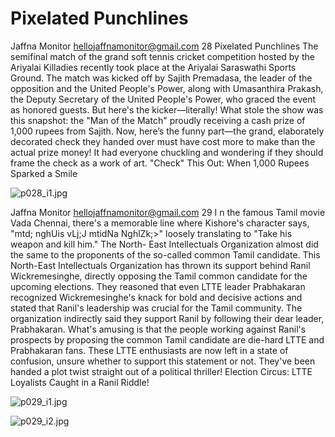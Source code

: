 # Pixelated Punchlines

Jaffna Monitor
hellojaffnamonitor@gmail.com
28
Pixelated Punchlines 
The semifinal match of the grand soft tennis cricket competition hosted by the 
Ariyalai Killadies recently took place at the Ariyalai Saraswathi Sports Ground.
The match was kicked off by Sajith Premadasa, the leader of the opposition and the 
United People's Power, along with Umasanthira Prakash, the Deputy Secretary of the 
United People's Power, who graced the event as honored guests.
But here's the kicker—literally! What stole the show was this snapshot: the "Man of 
the Match" proudly receiving a cash prize of 1,000 rupees from Sajith. Now, here’s 
the funny part—the grand, elaborately decorated check they handed over must 
have cost more to make than the actual prize money! It had everyone chuckling and 
wondering if they should frame the check as a work of art.
"Check" This Out: When 1,000 
Rupees Sparked a Smile

![p028_i1.jpg](images_out/009_pixelated_punchlines/p028_i1.jpg)

Jaffna Monitor
hellojaffnamonitor@gmail.com
29
I
n the famous Tamil movie Vada 
Chennai, there's a memorable 
line where Kishore's character says, 
"mtd; nghUis vLj;J mtidNa 
NghlZk;>" loosely translating to "Take 
his weapon and kill him." The North-
East Intellectuals Organization almost 
did the same to the proponents of the 
so-called common Tamil candidate.
This North-East Intellectuals 
Organization has thrown its support 
behind Ranil Wickremesinghe, 
directly opposing the Tamil common 
candidate for the upcoming elections. 
They reasoned that even LTTE 
leader Prabhakaran recognized 
Wickremesinghe's knack for bold and 
decisive actions and stated that Ranil's 
leadership was crucial for the Tamil 
community. The organization indirectly 
said they support Ranil by following 
their dear leader, Prabhakaran.
What's amusing is that the people 
working against Ranil's prospects by 
proposing the common Tamil candidate 
are die-hard LTTE and Prabhakaran 
fans. These LTTE enthusiasts are now 
left in a state of confusion, unsure 
whether to support this statement or 
not.
They've been handed a plot twist 
straight out of a political thriller!
Election Circus: 
LTTE Loyalists Caught in 
a Ranil Riddle!

![p029_i1.jpg](images_out/009_pixelated_punchlines/p029_i1.jpg)

![p029_i2.jpg](images_out/009_pixelated_punchlines/p029_i2.jpg)

